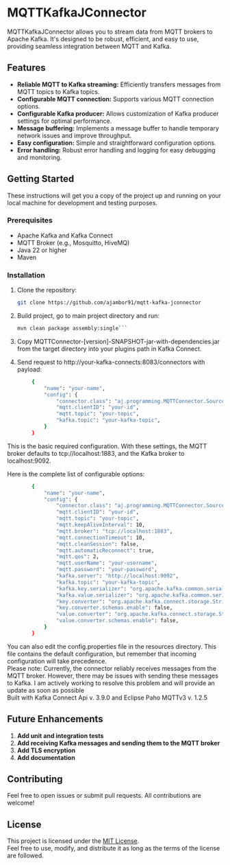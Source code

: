 # MQTTKafkaJConnector

MQTTKafkaJConnector allows you to stream data from MQTT brokers to Apache Kafka. It's designed to be robust, efficient, and easy to use, providing seamless integration between MQTT and Kafka.

## Features
* **Reliable MQTT to Kafka streaming:** Efficiently transfers messages from MQTT topics to Kafka topics.
* **Configurable MQTT connection:** Supports various MQTT connection options.
* **Configurable Kafka producer:** Allows customization of Kafka producer settings for optimal performance.
* **Message buffering:** Implements a message buffer to handle temporary network issues and improve throughput.
* **Easy configuration:** Simple and straightforward configuration options.
* **Error handling:** Robust error handling and logging for easy debugging and monitoring.

## Getting Started

These instructions will get you a copy of the project up and running on your local machine for development and testing purposes.

### Prerequisites

* Apache Kafka and Kafka Connect
* MQTT Broker (e.g., Mosquitto, HiveMQ)
* Java 22 or higher
* Maven
### Installation

1.  Clone the repository:

    ```bash
    git clone https://github.com/ajambor91/mqtt-kafka-jconnector
    ```
2. Build project, go to main project directory and run:

    ```bash
    mvn clean package assembly:single```
3. Copy MQTTConnector-[version]-SNAPSHOT-jar-with-dependencies.jar from the target directory into your plugins path in Kafka Connect.


4. Send request to http://your-kafka-connects:8083/connectors with payload: 

``` bash
        {
            "name": "your-name",
            "config": {
                "connector.class": "aj.programming.MQTTConnector.Source.MQTTSourceConnector",
                "mqtt.clientID": "your-id",
                "mqtt.topic": "your-topic",
                "kafka.topic": "your-kafka-topic",
            }
        }
```
This is the basic required configuration. With these settings, the MQTT broker defaults to tcp://localhost:1883, and the Kafka broker to localhost:9092.

Here is the complete list of configurable options:
``` bash
        {
            "name": "your-name",
            "config": {
                "connector.class": "aj.programming.MQTTConnector.Source.MQTTSourceConnector",
                "mqtt.clientID": "your-id",
                "mqtt.topic": "your-topic",
                "mqtt.keepAliveInterval": 10,
                "mqtt.broker": "tcp://localhost:1883",
                "mqtt.connectionTimeout": 10,
                "mqtt.cleanSession": false,
                "mqtt.automaticReconnect": true,
                "mqtt.qos": 2,
                "mqtt.userName": "your-username",
                "mqtt.password": "your-password",
                "kafka.server": "http://localhost:9092",
                "kafka.topic": "your-kafka-topic",
                "kafka.key.serializer": "org.apache.kafka.common.serialization.StringSerializer",
                "kafka.value.serializer": "org.apache.kafka.common.serialization.StringSerializer"
                "key.converter": "org.apache.kafka.connect.storage.StringConverter",
                "key.converter.schemas.enable": false,
                "value.converter": "org.apache.kafka.connect.storage.StringConverter",
                "value.converter.schemas.enable": false,
            }
        }
```

You can also edit the config.properties file in the resources directory. This file contains the default configuration, but remember that incoming configuration will take precedence.  
Please note: Currently, the connector reliably receives messages from the MQTT broker. However, there may be issues with sending these messages to Kafka. I am actively working to resolve this problem and will provide an update as soon as possible    
Built with Kafka Connect Api v. 3.9.0 and Eclipse Paho MQTTv3 v. 1.2.5 
## Future Enhancements

1. **Add unit and integration tests**
2. **Add receiving Kafka messages and sending them to the MQTT broker**
3. **Add TLS encryption**
4. **Add documentation**

## Contributing ##
Feel free to open issues or submit pull requests. All contributions are welcome!

## License

This project is licensed under the [MIT License](LICENSE).  
Feel free to use, modify, and distribute it as long as the terms of the license are followed.